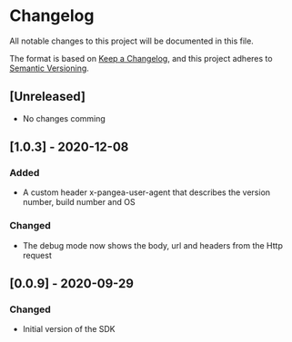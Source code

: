 # Changelog

All notable changes to this project will be documented in this file.

The format is based on [Keep a Changelog](https://keepachangelog.com/en/1.0.0/),
and this project adheres to [Semantic Versioning](https://semver.org/spec/v2.0.0.html).

## [Unreleased]
- No changes comming

## [1.0.3] - 2020-12-08
### Added
- A custom header x-pangea-user-agent that describes the version number, build number and OS 
### Changed
- The debug mode now shows the body, url and headers from the Http request

## [0.0.9] - 2020-09-29
### Changed
- Initial version of the SDK
